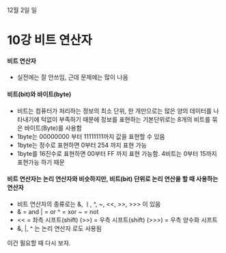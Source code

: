 12월 2일 일

# 10강 비트 연산자

#### 비트 연산자
- 실전에는 잘 안쓰임, 근데 문제에는 많이 나옴

#### 비트(bit)와 바이트(byte)
- 비트는 컴퓨터가 처리하는 정보의 최소 단위, 한 개만으로는 많은 양의 데이터를 나타내기에 턱없이 부족하기 때문에
  정보를 표현하는 기본단위로는 8개의 비트를 묶은 바이트(Byte)를 사용함
- 1byte는 00000000 부터 11111111까지 값을 표현할 수 있음
- 1byte는 정수로 표현하면 0부터 254 까지 표현 가능
- 1byte를 16진수로 표현하면 00부터 FF 까지 표현 가능함. 4비트는 0부터 15까지 표현가능 하기 때문

#### 비트 연산자는 논리 연산자와 비슷하지만, 비트(bit) 단위로 논리 연산을 할 때 사용하는 연산자
- 비트 연산자의 종류로는 &, ㅣ, ^, ~, <<, >>, >>> 이 있음
- & = and
  | = or
  ^ = xor
  ~ = not
- << = 좌측 시프트(shift)
  (>>) = 우측 시프트(shift) 
  (>>>) = 우측 양수화 시프트
- &, |, ^ 는 논리 연산자 로도 사용됨


이건 필요할 때 다시 보자.